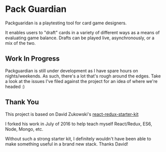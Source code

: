 # Pack Guardian
Packguaridan is a playtesting tool for card game designers.

It enables users to "draft" cards in a variety of different ways as a means of evaluating game balance. Drafts can be played live, asynchronously, or a mix of the two.

## Work In Progress
Packguardian is still under development as I have spare hours on nights/weekends. As such, there's a lot that's rough around the edges. Take a look at the issues I've filed against the project for an idea of where we're headed :)

## Thank You
This project is based on David Zukowski's [react-redux-starter-kit](https://github.com/davezuko/react-redux-starter-kit)

I forked his work in July of 2016 to help teach myself React/Redux, ES6, Node, Mongo, etc.

Without such a strong starter kit, I definitely wouldn't have been able to make something useful in a brand new stack.
Thanks David!
